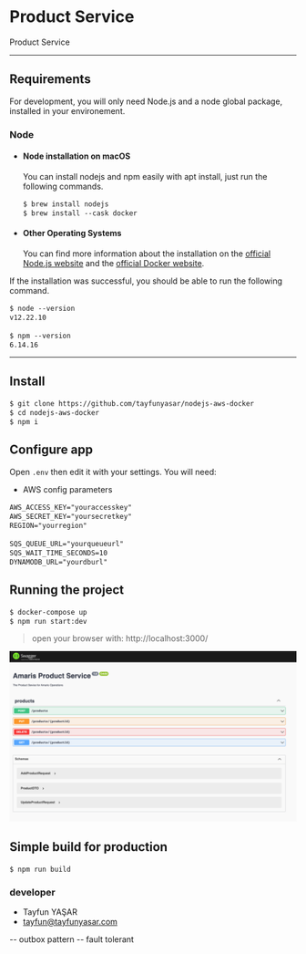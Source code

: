 # Product Service

Product Service

---
## Requirements

For development, you will only need Node.js and a node global package, installed in your environement.

### Node
- #### Node installation on macOS

  You can install nodejs and npm easily with apt install, just run the following commands.

      $ brew install nodejs
      $ brew install --cask docker

- #### Other Operating Systems
  You can find more information about the installation on the [official Node.js website](https://nodejs.org/) and the [official Docker website](https://docker.com/).

If the installation was successful, you should be able to run the following command.

    $ node --version
    v12.22.10

    $ npm --version
    6.14.16

---

## Install

    $ git clone https://github.com/tayfunyasar/nodejs-aws-docker
    $ cd nodejs-aws-docker
    $ npm i

## Configure app

Open `.env` then edit it with your settings. You will need:

- AWS config parameters

```
AWS_ACCESS_KEY="youraccesskey"
AWS_SECRET_KEY="yoursecretkey"
REGION="yourregion"

SQS_QUEUE_URL="yourqueueurl"
SQS_WAIT_TIME_SECONDS=10
DYNAMODB_URL="yourdburl"
```

## Running the project

    $ docker-compose up
    $ npm run start:dev

> open your browser with: http://localhost:3000/

![swagger ss](swagger.png)

## Simple build for production

    $ npm run build

### developer
- Tayfun YAŞAR
- tayfun@tayfunyasar.com

 -- outbox pattern
 -- fault tolerant 